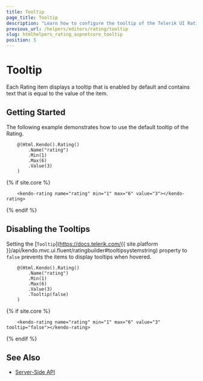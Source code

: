 ```yaml
---
title: Tooltip
page_title: Tooltip
description: "Learn how to configure the tooltip of the Telerik UI Rating for {{ site.framework }}."
previous_url: /helpers/editors/rating/tooltip
slug: htmlhelpers_rating_aspnetcore_tooltip
position: 5
---
```


# Tooltip

Each Rating item displays a tooltip that is enabled by default and contains text that is equal to the value of the item.

## Getting Started

The following example demonstrates how to use the default tooltip of the Rating.

```HtmlHelper
    @(Html.Kendo().Rating()
        .Name("rating")
        .Min(1)
        .Max(6)
        .Value(3)
    )
```
{% if site.core %}
```TagHelper
    <kendo-rating name="rating" min="1" max="6" value="3"></kendo-rating>
```
{% endif %}

## Disabling the Tooltips

Setting the [`Tooltip`](https://docs.telerik.com/{{ site.platform }}/api/kendo.mvc.ui.fluent/ratingbuilder#tooltipsystemstring) property to `false` prevents the items to display tooltips when hovered.

```HtmlHelper
    @(Html.Kendo().Rating()
        .Name("rating")
        .Min(1)
        .Max(6)
        .Value(3)
        .Tooltip(false)
    )
```
{% if site.core %}
```TagHelper
    <kendo-rating name="rating" min="1" max="6" value="3" tooltip="false"></kendo-rating>
```
{% endif %}

## See Also

* [Server-Side API](/api/rating)
